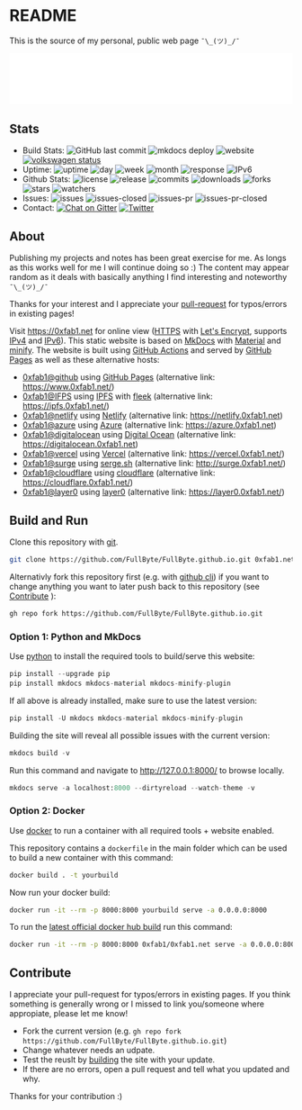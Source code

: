# README

This is the source of my personal, public web page ```¯\_(ツ)_/¯```

[![Header](header.svg)](https://0xfab1.net)

## Stats

- Build Stats: ![GitHub last commit](https://img.shields.io/github/last-commit/FullByte/FullByte.github.io?color=4cae4f&label=last%20update&style=plastic) ![mkdocs deploy](https://github.com/FullByte/FullByte.github.io/workflows/mkdocs%20gh-deploy/badge.svg?branch=master)
![website](https://img.shields.io/website-up-down-green-red/http/0xfab1.net.svg) [![volkswagen status](https://auchenberg.github.io/volkswagen/volkswargen_ci.svg?v=1)](https://github.com/auchenberg/volkswagen)
- Uptime: ![uptime](https://badgen.net/uptime-robot/status/m789173114-297aedeb6117b9a7cac6bb7e) ![day](https://badgen.net/uptime-robot/day/m789173114-297aedeb6117b9a7cac6bb7e) ![week](https://badgen.net/uptime-robot/week/m789173114-297aedeb6117b9a7cac6bb7e) ![month](https://badgen.net/uptime-robot/month/m789173114-297aedeb6117b9a7cac6bb7e) ![response](https://badgen.net/uptime-robot/response/m789173114-297aedeb6117b9a7cac6bb7e) ![IPv6](http://ipv6-test.com/button-ipv6-80x15.png)
- Github Stats: ![license](https://img.shields.io/github/license/Fullbyte/FullByte.github.io.svg)
![release](https://img.shields.io/github/release/Fullbyte/FullByte.github.io.svg)
![commits](https://img.shields.io/github/commits-since/Fullbyte/FullByte.github.io/1.svg)
![downloads](https://img.shields.io/github/downloads/Fullbyte/FullByte.github.io/total.svg)
![forks](https://img.shields.io/github/forks/Fullbyte/FullByte.github.io.svg)
![stars](https://img.shields.io/github/stars/Fullbyte/FullByte.github.io.svg)
![watchers](https://img.shields.io/github/watchers/Fullbyte/FullByte.github.io.svg)
- Issues: ![issues](https://img.shields.io/github/issues/Fullbyte/FullByte.github.io.svg)
![issues-closed](https://img.shields.io/github/issues-closed/Fullbyte/FullByte.github.io.svg)
![issues-pr](https://img.shields.io/github/issues-pr/Fullbyte/FullByte.github.io.svg)
![issues-pr-closed](https://img.shields.io/github/issues-pr-closed/Fullbyte/FullByte.github.io.svg)
- Contact: [![Chat on Gitter](https://badges.gitter.im/FullByte.github.io.svg)](https://gitter.im/FullByte/community/)
[![Twitter](https://img.shields.io/badge/twitter-%40zerogdoubled-%231da1f2)](https://twitter.com/zerogdoubled)

## About

Publishing my projects and notes has been great exercise for me. As longs as this works well for me I will continue doing so :) The content may appear random as it deals with basically anything I find interesting and noteworthy ```¯\_(ツ)_/¯```

Thanks for your interest and I appreciate your [pull-request](#contribute) for typos/errors in existing pages!

Visit <https://0xfab1.net> for online view ([HTTPS](https://datatracker.ietf.org/doc/html/rfc2818) with [Let's Encrypt](https://letsencrypt.org/), supports [IPv4](https://datatracker.ietf.org/doc/html/rfc3344) and [IPv6](https://datatracker.ietf.org/doc/html/rfc8200)). This static website is based on [MkDocs](https://github.com/mkdocs/mkdocs/) with [Material](https://github.com/squidfunk/mkdocs-material) and [minify](https://github.com/byrnereese/mkdocs-minify-plugin). The website is built using [GitHub Actions](https://github.com/features/actions) and served by [GitHub Pages](https://pages.github.com/) as well as these alternative hosts:

- [0xfab1@github](https://fullbyte.github.io) using [GitHub Pages](https://pages.github.com/) (alternative link: <https://www.0xfab1.net/>)
- [0xfab1@IFPS](http://fb62c5359b88d00d5924.b-cdn.net) using [IPFS](https://ipfs.io/) with [fleek](https://fleek.co/) (alternative link: <https://ipfs.0xfab1.net/>)
- [0xfab1@netlify](https://0xfab1.netlify.app/) using [Netlify](https://www.netlify.com/) (alternative link: <https://netlify.0xfab1.net>)
- [0xfab1@azure](https://black-flower-0adbf0903.azurestaticapps.net) using [Azure](https://azure.microsoft.com) (alternative link: <https://azure.0xfab1.net>)
- [0xfab1@digitalocean](https://oxfab1-3l4ou.ondigitalocean.app/) using [Digital Ocean](https://m.do.co/c/0ef5c6b3f680) (alternative link: <https://digitalocean.0xfab1.net>)
- [0xfab1@vercel](https://0xfab1.vercel.app/) using [Vercel](https://vercel.com/) (alternative link: <https://vercel.0xfab1.net/>)
- [0xfab1@surge](http://surge.0xfab1.net) using [serge.sh](https://surge.sh) (alternative link: <http://surge.0xfab1.net/>)
- [0xfab1@cloudflare](https://fullbyte-github-io.pages.dev) using [cloudflare](https://www.cloudflare.com/) (alternative link: <https://cloudflare.0xfab1.net/>)
- [0xfab1@layer0](https://0xfab1-layer0-0xfab1-net-production.layer0-limelight.link) using [layer0](https://www.layer0.co/) (alternative link: <https://layer0.0xfab1.net/>)

## Build and Run

Clone this repository with [git](https://git-scm.com/downloads).

``` sh
git clone https://github.com/FullByte/FullByte.github.io.git 0xfab1.net
```

Alternativly fork this repository first (e.g. with [github cli](https://cli.github.com/)) if you want to change anything you want to later push back to this repository (see [Contribute](#contribute) ):

``` sh
gh repo fork https://github.com/FullByte/FullByte.github.io.git
```

### Option 1: Python and MkDocs

Use [python](https://www.python.org/) to install the required tools to build/serve this website:

``` py title="install.py"
pip install --upgrade pip
pip install mkdocs mkdocs-material mkdocs-minify-plugin
```

If all above is already installed, make sure to use the latest version:

``` py title="update.py"
pip install -U mkdocs mkdocs-material mkdocs-minify-plugin
```

Building the site will reveal all possible issues with the current version:

``` py title="build.py"
mkdocs build -v
```

Run this command and navigate to <http://127.0.0.1:8000/> to browse locally.

``` py title="serve.py"
mkdocs serve -a localhost:8000 --dirtyreload --watch-theme -v
```

### Option 2: Docker

Use [docker](https://www.docker.com/) to run a container with all required tools + website enabled.

This repository contains a `dockerfile` in the main folder which can be used to build a new container with this command:

``` sh
docker build . -t yourbuild
```

Now run your docker build:

``` sh
docker run -it --rm -p 8000:8000 yourbuild serve -a 0.0.0.0:8000
```

To run the [latest official docker hub build](https://hub.docker.com/repository/docker/0xfab1/0xfab1.net) run this command:

``` sh
docker run -it --rm -p 8000:8000 0xfab1/0xfab1.net serve -a 0.0.0.0:8000
```

## Contribute

I appreciate your pull-request for typos/errors in existing pages. If you think something is generally wrong or I missed to link you/someone where appropiate, please let me know!

- Fork the current version (e.g. ```gh repo fork https://github.com/FullByte/FullByte.github.io.git```)
- Change whatever needs an udpate.
- Test the reuslt by [building](#build) the site with your update.
- If there are no errors, open a pull request and tell what you updated and why.

Thanks for your contribution :)
